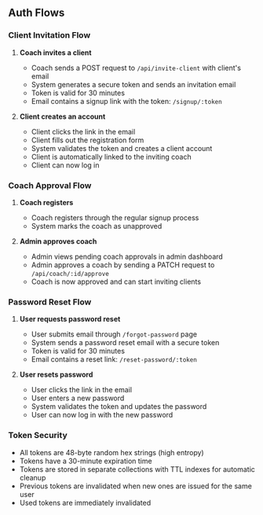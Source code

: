 ## Auth Flows

### Client Invitation Flow

1. **Coach invites a client**
   - Coach sends a POST request to `/api/invite-client` with client's email
   - System generates a secure token and sends an invitation email
   - Token is valid for 30 minutes
   - Email contains a signup link with the token: `/signup/:token`

2. **Client creates an account**
   - Client clicks the link in the email
   - Client fills out the registration form
   - System validates the token and creates a client account
   - Client is automatically linked to the inviting coach
   - Client can now log in

### Coach Approval Flow

1. **Coach registers**
   - Coach registers through the regular signup process
   - System marks the coach as unapproved

2. **Admin approves coach**
   - Admin views pending coach approvals in admin dashboard
   - Admin approves a coach by sending a PATCH request to `/api/coach/:id/approve`
   - Coach is now approved and can start inviting clients

### Password Reset Flow

1. **User requests password reset**
   - User submits email through `/forgot-password` page
   - System sends a password reset email with a secure token
   - Token is valid for 30 minutes
   - Email contains a reset link: `/reset-password/:token`

2. **User resets password**
   - User clicks the link in the email
   - User enters a new password
   - System validates the token and updates the password
   - User can now log in with the new password

### Token Security

- All tokens are 48-byte random hex strings (high entropy)
- Tokens have a 30-minute expiration time
- Tokens are stored in separate collections with TTL indexes for automatic cleanup
- Previous tokens are invalidated when new ones are issued for the same user
- Used tokens are immediately invalidated 